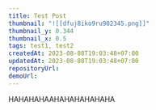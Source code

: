 ```yaml
---
title: Test Post
thumbnail: "![[dfuj8iko9ru902345.png]]"
thumbnail_y: 0.344
thumbnail_x: 0.5
tags: test1, test2
createdAt: 2023-08-08T19:03:48+07:00
updatedAt: 2023-08-08T19:03:48+07:00
repositoryUrl: 
demoUrl: 
---
```

HAHAHAHAAHAHAHAHAHAHA